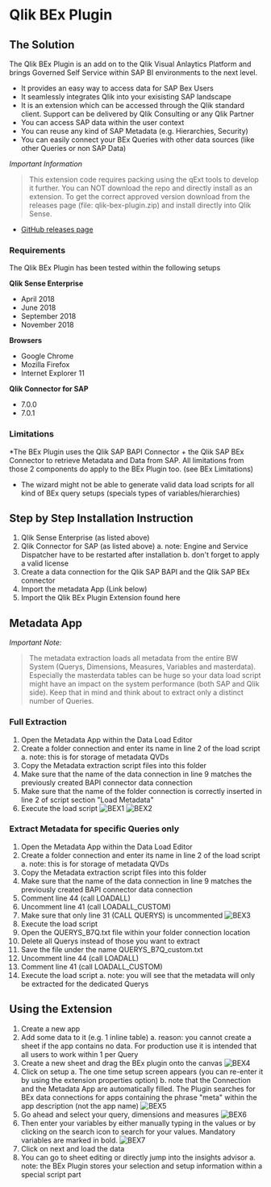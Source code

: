 # Qlik BEx Plugin

## The Solution
The Qlik BEx Plugin is an add on to the Qlik Visual Anlaytics Platform and brings Governed Self Service within SAP BI environments to the next level.
* It provides an easy way to access data for SAP Bex Users
* It seamlessly integrates Qlik into your exisisting SAP landscape
* It is an extension which can be accessed through the Qlik standard client. Support can be delivered by Qlik Consulting or any Qlik Partner
* You can access SAP data within the user context
* You can reuse any kind of SAP Metadata (e.g. Hierarchies, Security)
* You can easily connect your BEx Queries with other data sources (like other Queries or non SAP Data)


*Important Information*
>This extension code requires packing using the qExt tools to develop it further. You can NOT download the repo and directly install as an extension. To get the correct approved version download from the releases page (file: qlik-bex-plugin.zip) and install directly into Qlik Sense.

* [GitHub releases page](https://github.com/rileymd88/qlik-bex-plugin/releases)

### Requirements
The Qlik BEx Plugin has been tested within the following setups

**Qlik Sense Enterprise**
* April 2018
* June 2018
* September 2018
* November 2018

**Browsers**
* Google Chrome
* Mozilla Firefox
* Internet Explorer 11

**Qlik Connector for SAP**
* 7.0.0
* 7.0.1

### Limitations
*The BEx Plugin uses the Qlik SAP BAPI Connector + the Qlik SAP BEx Connector to retrieve Metadata and Data from SAP. All limitations from those 2 components do apply to the BEx Plugin too. (see BEx Limitations)
* The wizard might not be able to generate valid data load scripts for all kind of BEx query setups (specials types of variables/hierarchies)

## Step by Step Installation Instruction
1. Qlik Sense Enterprise (as listed above)
2. Qlik Connector for SAP (as listed above)
    a. note: Engine and Service Dispatcher have to be restarted after installation
    b. don't forget to apply a valid license
3. Create a data connection for the Qlik SAP BAPI and the Qlik SAP BEx connector
4. Import the metadata App (Link below)
5. Import the Qlik BEx Plugin Extension found here

## Metadata App
*Important Note:*
>The metadata extraction loads all metadata from the entire BW System (Querys, Dimensions, Measures, Variables and masterdata). Especially the masterdata tables can be huge so your data load script might have an impact on the system performance (both SAP and Qlik side). Keep that in mind and think about to extract only a distinct number of Queries.

### Full Extraction
1. Open the Metadata App within the Data Load Editor
2. Create a folder connection and enter its name in line 2 of the load script
    a. note: this is for storage of metadata QVDs
3. Copy the Metadata extraction script files into this folder
4. Make sure that the name of the data connection in line 9 matches the previously created BAPI connector data connection
5. Make sure that the name of the folder connection is correctly inserted in line 2 of script section "Load Metadata"
6. Execute the load script
![BEX1](https://raw.githubusercontent.com/rileymd88/data/master/qlik-bex-plugin/BEx1.png)
![BEX2](https://raw.githubusercontent.com/rileymd88/data/master/qlik-bex-plugin/BEx2.png)

### Extract Metadata for specific Queries only
1. Open the Metadata App within the Data Load Editor
2. Create a folder connection and enter its name in line 2 of the load script
    a. note: this is for storage of metadata QVDs
3. Copy the Metadata extraction script files into this folder
4. Make sure that the name of the data connection in line 9 matches the previously created BAPI connector data connection
5. Comment line 44 (call LOADALL)
6. Uncomment line 41 (call LOADALL_CUSTOM)
7. Make sure that only line 31 (CALL QUERYS) is uncommented
![BEX3](https://raw.githubusercontent.com/rileymd88/data/master/qlik-bex-plugin/BEx3.png)
8. Execute the load script
9. Open the QUERYS_B7Q.txt file within your folder connection location
10. Delete all Querys instead of those you want to extract
11. Save the file under the name QUERYS_B7Q_custom.txt
12. Uncomment line 44 (call LOADALL)
13. Comment line 41 (call LOADALL_CUSTOM)
14. Execute the load script
    a. note: you will see that the metadata will only be extracted for the dedicated Querys

## Using the Extension
1. Create a new app
2. Add some data to it (e.g. 1 inline table)
    a. reason: you cannot create a sheet if the app contains no data. For production use it is intended that all users to work within 1 per Query
3. Create a new sheet and drag the BEx plugin onto the canvas
![BEX4](https://raw.githubusercontent.com/rileymd88/data/master/qlik-bex-plugin/BEx4.png)
4. Click on setup
    a. The one time setup screen appears (you can re-enter it by using the extension properties option)
    b. note that the Connection and the Metadata App are automatically filled. The Plugin searches for BEx data connections for apps containing the phrase "meta" within the app description (not the app name)
![BEX5](https://raw.githubusercontent.com/rileymd88/data/master/qlik-bex-plugin/BEx5.png)
5. Go ahead and select your query, dimensions and measures
![BEX6](https://raw.githubusercontent.com/rileymd88/data/master/qlik-bex-plugin/BEx6.png)
6. Then enter your variables by either manually typing in the values or by clicking on the search icon to search for your values. Mandatory variables are marked in bold.
![BEX7](https://raw.githubusercontent.com/rileymd88/data/master/qlik-bex-plugin/BEx7.png)
7. Click on next and load the data
8. You can go to sheet editing or directly jump into the insights advisor
    a. note: the BEx Plugin stores your selection and setup information within a special script part
